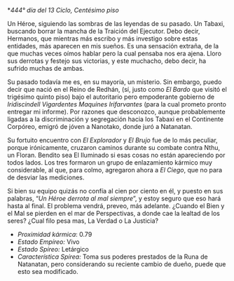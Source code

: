 **444° día del 13 Ciclo, Centésimo piso*

Un Héroe, siguiendo las sombras de las leyendas de su pasado. Un Tabaxi, buscando borrar la mancha de la Traición del Ejecutor. Debo decir, Hermanos, que mientras más escribo y más investigo sobre estas entidades, más aparecen en mis sueños. Es una sensación extraña, de la que muchas veces oímos hablar pero la cual pensaba nos era ajena. Lloro sus derrotas y festejo sus victorias, y este muchacho, debo decir, ha sufrido muchas de ambas.

Su pasado todavía me es, en su mayoría, un misterio. Sin embargo, puedo decir que nació en el Reino de Redhán, (sí, justo como *El Bardo* que visitó el trigésimo quinto piso) bajo el autoritario pero empoderante gobierno de *Iridiscindell Vigardentes Maquines Irifarvantes* (para la cual prometo pronto entregar mi informe). Por razones que desconozco, aunque probablemente ligadas a la discriminación y segregación hacia los Tabaxi en el Continente Corpóreo, emigró de jóven a Nanotako, donde juró a Natanatan.

Su fortuito encuentro con *El Explorador* y *El Brujo* fue de lo más peculiar, porque irónicamente, cruzaron caminos durante su combate contra Nthu, un Floran. Bendito sea El Iluminado si esas cosas no están apareciendo por todos lados. Los tres formaron un grupo de enlazamiento kármico muy considerable, al que, para colmo, agregaron ahora a *El Ciego*, que no para de desviar las mediciones.

Si bien su equipo quizás no confía al cien por ciento en él, y puesto en sus palabras, “*Un Héroe derrota al mal siempre*”, y estoy seguro que eso hará hasta al final. El problema vendrá, preveo, más adelante. ¿Cuando el Bien y el Mal se pierden en el mar de Perspectivas, a donde cae la lealtad de los seres? 
¿Cual filo pesa mas, La Verdad o La Justicia?



- *Proximidad kármica*: 0.79
- *Estado Empíreo:* Vivo
- *Estado Spíreo:* Letárgico
- *Característica Spírea:* Toma sus poderes prestados de la Runa de Natanatan, pero considerando su reciente cambio de dueño, puede que esto sea modificado.